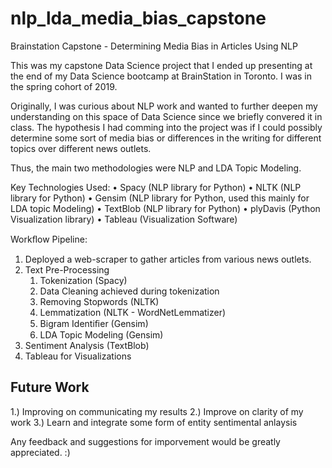 # nlp_lda_media_bias_capstone
Brainstation Capstone - Determining Media Bias in Articles Using NLP

This was my capstone Data Science project that I ended up presenting at the end of my Data Science bootcamp at BrainStation in Toronto. I was in the spring cohort of 2019. 

Originally, I was curious about NLP work and wanted to further deepen my understanding on this space of Data Science since we briefly convered it in class. The hypothesis I had comming into the project was if I could possibly determine some sort of media bias or differences in the writing for different topics over different news outlets. 

Thus, the main two methodologies were NLP and LDA Topic Modeling. 

Key Technologies Used:
• Spacy (NLP library for Python)
• NLTK (NLP library for Python)
• Gensim (NLP library for Python, used this mainly for LDA topic Modeling)
• TextBlob (NLP library for Python)
• plyDavis (Python Visualization library)
• Tableau (Visualization Software)

Workﬂow Pipeline:
1. Deployed a web-scraper to gather articles from various news outlets.
2. Text Pre-Processing
    1. Tokenization (Spacy)
      1. Data Cleaning achieved during tokenization
    2. Removing Stopwords (NLTK)
    3. Lemmatization (NLTK - WordNetLemmatizer)
    4. Bigram Identiﬁer (Gensim)
    3. LDA Topic Modeling (Gensim)
4. Sentiment Analysis (TextBlob)
5. Tableau for Visualizations

## Future Work

1.) Improving on communicating my results
2.) Improve on clarity of my work
3.) Learn and integrate some form of entity sentimental anlaysis 


Any feedback and suggestions for imporvement would be greatly appreciated. :) 
